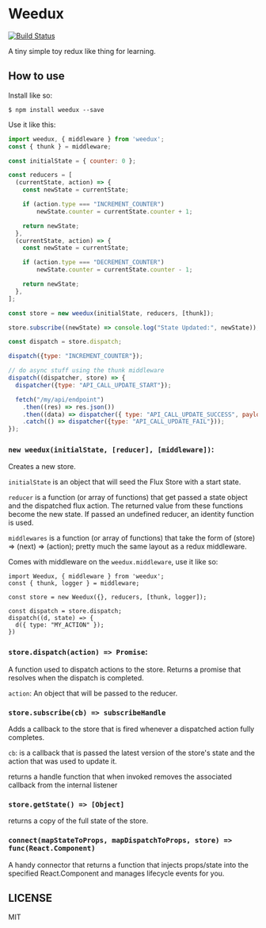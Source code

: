 # Weedux
[![Build Status](https://semaphoreci.com/api/v1/adamveld12/weedux/branches/master/badge.svg)](https://semaphoreci.com/adamveld12/weedux)

A tiny simple toy redux like thing for learning.

## How to use

Install like so:
```
$ npm install weedux --save
```

Use it like this:
```javascript
import weedux, { middleware } from 'weedux';
const { thunk } = middleware;

const initialState = { counter: 0 };

const reducers = [
  (currentState, action) => {
    const newState = currentState;

    if (action.type === "INCREMENT_COUNTER")
        newState.counter = currentState.counter + 1;

    return newState;
  },
  (currentState, action) => {
    const newState = currentState;

    if (action.type === "DECREMENT_COUNTER")
        newState.counter = currentState.counter - 1;

    return newState;
  },
];

const store = new weedux(initialState, reducers, [thunk]);

store.subscribe((newState) => console.log("State Updated:", newState));

const dispatch = store.dispatch;

dispatch({type: "INCREMENT_COUNTER"});

// do async stuff using the thunk middleware
dispatch((dispatcher, store) => {
  dispatcher({type: "API_CALL_UPDATE_START"});

  fetch("/my/api/endpoint")
    .then((res) => res.json())
    .then((data) => dispatcher({ type: "API_CALL_UPDATE_SUCCESS", payload: data }))
    .catch(() => dispatcher({type: "API_CALL_UPDATE_FAIL"}));
});
```

### `new weedux(initialState, [reducer], [middleware])`:

Creates a new store.

`initialState` is an object that will seed the Flux Store with a start state.

`reducer` is a function (or array of functions) that get passed a state object and the dispatched flux action. The returned value from these functions become the new state. If passed an undefined reducer, an identity function is used.

`middlewares` is a function (or array of functions) that take the form of (store) => (next) => (action); pretty much the same layout as a redux middleware.


Comes with middleware on the `weedux.middleware`, use it like so:
```
import Weedux, { middleware } from 'weedux';
const { thunk, logger } = middleware;

const store = new Weedux({}, reducers, [thunk, logger]);

const dispatch = store.dispatch;
dispatch((d, state) => {
  d({ type: "MY_ACTION" });
})

```


### `store.dispatch(action) => Promise`:

A function used to dispatch actions to the store. Returns a promise that resolves when the dispatch is completed.

`action`: An object that will be passed to the reducer.

### `store.subscribe(cb) => subscribeHandle`

Adds a callback to the store that is fired whenever a dispatched action fully completes.

`cb`: is a callback that is passed the latest version of the store's state and the action that was used to update it.

returns a handle function that when invoked removes the associated callback from the internal listener

### `store.getState() => [Object]`


returns a copy of the full state of the store.


### `connect(mapStateToProps, mapDispatchToProps, store) => func(React.Component)`

A handy connector that returns a function that injects props/state into the specified React.Component and manages lifecycle events for you.

## LICENSE

MIT
